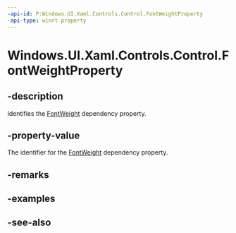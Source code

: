 ```yaml
---
-api-id: P:Windows.UI.Xaml.Controls.Control.FontWeightProperty
-api-type: winrt property
---
```


<!-- Property syntax
public Windows.UI.Xaml.DependencyProperty FontWeightProperty { get; }
-->

# Windows.UI.Xaml.Controls.Control.FontWeightProperty

## -description
Identifies the [FontWeight](control_fontweight.md) dependency property.



## -property-value
The identifier for the [FontWeight](control_fontweight.md) dependency property.

## -remarks

## -examples

## -see-also
